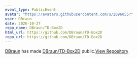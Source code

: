 ```yaml
---
event_type: PublicEvent
avatar: "https://avatars.githubusercontent.com/u/2096055?"
user: DBraun
date: 2020-10-27
repo_name: DBraun/TD-Box2D
html_url: https://github.com/DBraun/TD-Box2D
repo_url: https://github.com/DBraun/TD-Box2D
---
```


<a href='https://github.com/DBraun' target='_blank'>DBraun</a> has made <a href='https://github.com/DBraun/TD-Box2D' target='_blank'>DBraun/TD-Box2D</a> public.<a href='https://github.com/DBraun/TD-Box2D' target='_blank'>View Repository</a>